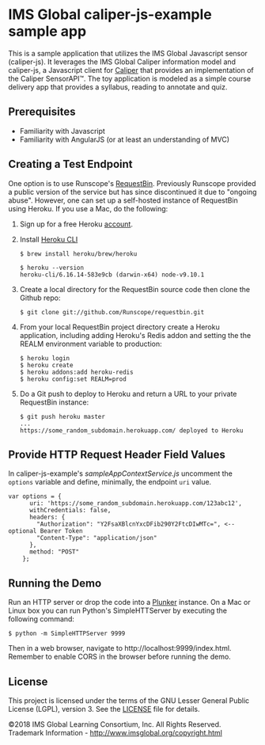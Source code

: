 # IMS Global caliper-js-example sample app
This is a sample application that utilizes the IMS Global Javascript sensor 
(caliper-js).  It leverages the IMS Global Caliper information model and 
caliper-js, a Javascript client for [Caliper](http://www.imsglobal.org) that 
provides an implementation of the Caliper SensorAPI™.  The toy application is 
modeled as a simple course delivery app that provides a syllabus, reading to 
annotate and quiz.

## Prerequisites
* Familiarity with Javascript
* Familiarity with AngularJS (or at least an understanding of MVC)

## Creating a Test Endpoint
One option is to use Runscope's [RequestBin](https://github.com/Runscope/requestbin/blob/master/README.md).
Previously Runscope provided a public version of the service but has since 
discontinued it due to "ongoing abuse".  However, one can set up a 
self-hosted instance of RequestBin using Heroku.  If you use a Mac, do 
the following:

1. Sign up for a free Heroku [account](https://signup.heroku.com/).
2. Install [Heroku CLI](https://devcenter.heroku.com/articles/heroku-cli)

    ```
    $ brew install heroku/brew/heroku

    $ heroku --version
    heroku-cli/6.16.14-583e9cb (darwin-x64) node-v9.10.1
    ```

3. Create a local directory for the RequestBin source code then clone the 
Github repo:

    ```
    $ git clone git://github.com/Runscope/requestbin.git

    ```  

4. From your local RequestBin project directory create a Heroku application, 
including adding Heroku's Redis addon and setting the the REALM environment 
variable to production:

    ```
    $ heroku login
    $ heroku create
    $ heroku addons:add heroku-redis
    $ heroku config:set REALM=prod
    ```

5. Do a Git push to deploy to Heroku and return a URL to your private 
RequestBin instance:

    ```
    $ git push heroku master
    ... 
    https://some_random_subdomain.herokuapp.com/ deployed to Heroku
    ```

## Provide HTTP Request Header Field Values
In caliper-js-example's _sampleAppContextService.js_ uncomment the 
`options` variable and define, minimally, the endpoint `uri` value.

```
var options = {
      uri: 'https://some_random_subdomain.herokuapp.com/123abc12',
      withCredentials: false,
      headers: {
        "Authorization": "Y2FsaXBlcnYxcDFib290Y2FtcDIwMTc=", <-- optional Bearer Token
        "Content-Type": "application/json"
      },
      method: "POST"
    };
```

## Running the Demo
Run an HTTP server or drop the code into a [Plunker](https://plnkr.co/) 
instance.  On a Mac or Linux box you can run Python's SimpleHTTServer by 
executing the following command:

```
$ python -m SimpleHTTPServer 9999
```

Then in a web browser, navigate to http://localhost:9999/index.html.  Remember 
to enable CORS in the browser before running the demo.

## License
This project is licensed under the terms of the GNU Lesser General Public 
License (LGPL), version 3.  See the [LICENSE](./LICENSE) file for details.

©2018 IMS Global Learning Consortium, Inc. All Rights Reserved.
Trademark Information - http://www.imsglobal.org/copyright.html